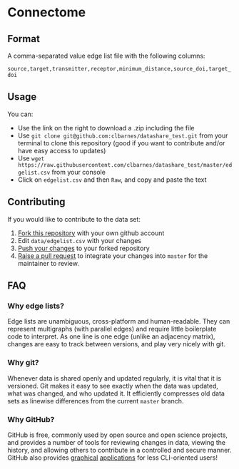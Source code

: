 # Connectome

## Format

A comma-separated value edge list file with the following columns:

`source,target,transmitter,receptor,minimum_distance,source_doi,target_doi`

## Usage

You can:

* Use the  link on the right to download a .zip including the file
* Use `git clone git@github.com:clbarnes/datashare_test.git` from your terminal to clone this repository (good if you want to contribute and/or have easy access to updates)
* Use `wget https://raw.githubusercontent.com/clbarnes/datashare_test/master/edgelist.csv` from your console
* Click on `edgelist.csv` and then `Raw`, and copy and paste the text

## Contributing

If you would like to contribute to the data set:
1. [Fork this repository](https://help.github.com/articles/fork-a-repo/) with your own github account
2. Edit `data/edgelist.csv` with your changes
3. [Push your changes](https://help.github.com/articles/pushing-to-a-remote/) to your forked repository
4. [Raise a pull request](https://help.github.com/articles/using-pull-requests/) to integrate your changes into `master` for the maintainer to review.

## FAQ

### Why edge lists?

Edge lists are unambiguous, cross-platform and human-readable. They can represent multigraphs (with parallel edges) and require little boilerplate code to interpret. As one line is one edge (unlike an adjacency matrix), changes are easy to track between versions, and play very nicely with git.

### Why git?

Whenever data is shared openly and updated regularly, it is vital that it is versioned. Git makes it easy to see exactly when the data was updated, what was changed, and who updated it. It efficiently compresses old data sets as linewise differences from the current `master` branch.

### Why GitHub?

GitHub is free, commonly used by open source and open science projects, and provides a number of tools for reviewing changes in data, viewing the history, and allowing others to contribute in a controlled and secure manner. GitHub also provides [graphical](https://windows.github.com/) [applications](https://mac.github.com/) for less CLI-oriented users!
